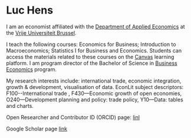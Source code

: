 # Luc Hens

I am an economist affiliated with the  [Department of Applied Economics](http://research.vub.ac.be/applied-economics) at the [Vrije Universiteit Brussel](http://www.vub.ac.be).

I teach the following courses: Economics for Business; Introduction to Macroeconomics; Statistics I for Business and Economics. Students can access the materials related to these courses on the [Canvas](https://canvas.vub.be/) learning platform.  I am program director of the Bachelor of Science in [Business Economics](http://www.vub.ac.be/en/study/business-economics) program.
        
My research interests include: international trade, economic integration, growth &amp; development, visualisation of data. EconLit subject descriptors: F100--International trade , F430&mdash;Economic growth of open economies, O240&mdash;Development planning and policy: trade policy, Y10&mdash;Data: tables and charts. 

Open Researcher and Contributor ID (ORCID) page: [linl](https://orcid.org/0000-0003-4881-9317)

Google Scholar page [link](https://scholar.google.com/citations?user=x_S_UmwAAAAJ&hl=en)

